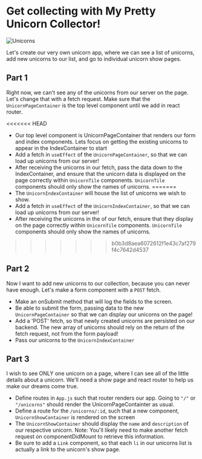 # Get collecting with My Pretty Unicorn Collector!

![Unicorns](https://cdn.dribbble.com/users/141427/screenshots/2072640/lu_dribble_1x.png)

Let's create our very own unicorn app, where we can see a list of unicorns, add new unicorns to our list, and go to individual unicorn show pages.

## Part 1
Right now, we can't see any of the unicorns from our server on the page. Let's change that with a fetch request. Make sure that the `UnicornPageContainer` is the top level component until we add in react router.

<<<<<<< HEAD
* Our top level component is UnicornPageContainer that renders our form and index components. Lets focus on getting the existing unicorns to appear in the IndexContainer to start
* Add a fetch in `useEffect` of the `UnicornPageContainer`, so that we can load up unicorns from our server!
* After receiving the unicorns in our fetch, pass the data down to the IndexContainer, and ensure that the unicorn data is displayed on the page correctly within `UnicornTile` components. `UnicornTile` components should only show the names of unicorns.
=======
* The `UnicornIndexContainer` will house the list of unicorns we wish to show.
* Add a fetch in `useEffect` of the `UnicornIndexContainer`, so that we can load up unicorns from our server!
* After receiving the unicorns in the  of our fetch, ensure that they display on the page correctly within `UnicornTile` components. `UnicornTile` components should only show the names of unicorns.
>>>>>>> b0b3d8aea6072612f1e43c7af279f4c7642d4537

## Part 2
Now I want to add new unicorns to our collection, because you can never have enough. Let's make a form component with a `POST` fetch.
  * Make an onSubmit method that will log the fields to the screen.
  * Be able to submit the form, passing data to the new `UnicornPageContainer` so that we can display our unicorns on the page!
  * Add a 'POST' fetch, so that newly created unicorns are persisted on our backend. The new array of unicorns should rely on the return of the fetch request, not from the form payload!
  * Pass our unicorns to the `UnicornIndexContainer`

## Part 3
  I wish to see ONLY one unicorn on a page, where I can see all of the little details about a unicorn. We'll need a show page and react router to help us make our dreams come true.

  * Define routes in `App.js` such that router renders our app. Going to `"/"` or `"/unicorns"` should render the UnicornPageContainter as usual.
  * Define a route for the `/unicorns/:id`, such that a new component, `UnicornShowContainer` is rendered on the screen
  * The `UnicornShowContainer` should display the `name` and `description` of our respective unicorn. Note: You'll likely need to make another fetch request on componentDidMount to retrieve this information.
  * Be sure to add a `Link` component, so that each `li` in our unicorns list is actually a link to the unicorn's show page.
